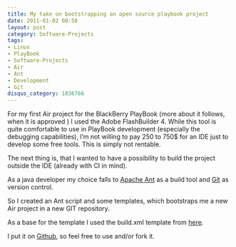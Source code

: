 ```yaml
---
title: My take on bootstrapping an open source playbook project
date: 2011-01-02 08:58
layout: post
category: Software-Projects
tags:
- Linux
- PlayBook
- Software-Projects
- Air
- Ant
- Development
- Git
disqus_category: 1836766
---
```


For my first Air project for the BlackBerry PlayBook (more about it follows, when it is approved  ) I used the Adobe FlashBuilder 4. While this tool is quite comfortable to use in PlayBook development (especially the debugging capabilities), I’m not willing to pay 250 to 750$ for an IDE just to develop some free tools. This is simply not rentable.

The next thing is, that I wanted to have a possibility to build the project outside the IDE (already with CI in mind).

As a java developer my choice falls to [Apache Ant](http://ant.apache.org/bindownload.cgi) as a build tool and [Git](http://git-scm.com/) as version control.

So I created an Ant script and some templates, which bootstraps me a new Air project in a new GIT repository.

As a base for the template I used the build.xml template from [here](http://www.planetb.ca/2010/12/how-to-use-apache-ant-to-automate-blackberry-playbook-builds/).

I put it on [Github](https://github.com/magicmonty/playbook-template), so feel free to use and/or fork it.

